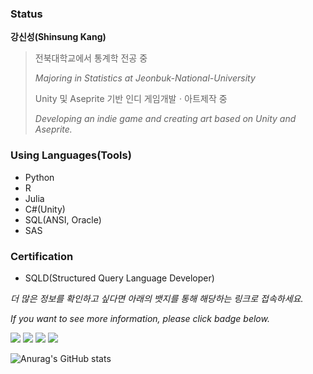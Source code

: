 ### **Status**

**강신성(Shinsung Kang)**
> 전북대학교에서 통계학 전공 중
>
> *Majoring in Statistics at Jeonbuk-National-University*
>
> Unity 및 Aseprite 기반 인디 게임개발ㆍ아트제작 중
>
> *Developing an indie game and creating art based on Unity and Aseprite.*


### Using Languages(Tools)

* Python
* R
* Julia
* C#(Unity)
* SQL(ANSI, Oracle)
* SAS

### Certification

* SQLD(Structured Query Language Developer)


*더 많은 정보를 확인하고 싶다면 아래의 뱃지를 통해 해당하는 링크로 접속하세요.*

*If you want to see more information, please click badge below.*

<a href="https://velog.io/@hollyriver/posts" target="_blank"><img src="https://img.shields.io/badge/Velog-5f5a63?style=for-the-badge&logo=velog&logoColor=black&color=#EAEAEA"></a> <a href="https://hollyriver.github.io/RiverFlow/" target="_blank"><img src="https://img.shields.io/badge/GitHub_pages-5f5a63?style=for-the-badge&logo=github&logoColor=white"></a>  <a href="https://blog.naver.com/hc_ssk2800" target="_blank"><img src="https://img.shields.io/badge/NAVER_blog-1dde30?style=for-the-badge&logo=Naver&logoColor=white"></a>  <a href="https://blog.munpia.com/hc_dealer" target="_blank"><img src="https://img.shields.io/badge/Munpia_Library-4287f5?style=for-the-badge&logo=GitBook&logoColor=white"></a>

![Anurag's GitHub stats](https://github-readme-stats.vercel.app/api?username=HollyRiver&show_icons=true&theme=radical)



